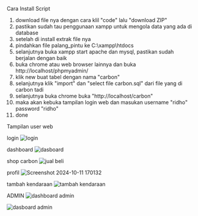 

  Cara Install Script 
1. download file nya dengan cara klil "code" lalu "download ZIP"
2. pastikan sudah tau penggunaan xampp untuk mengola data yang ada di database
3. setelah di install extrak file nya
4. pindahkan file palang_pintu ke C:\xampp\htdocs
5. selanjutnya buka xampp start apache dan mysql, pastikan sudah berjalan dengan baik
6. buka chrome atau web browser lainnya dan buka http://localhost/phpmyadmin/
7. klik new buat tabel dengan nama "carbon"
8. selanjutnya klik "import" dan "select file carbon.sql" dari file yang di carbon tadi
9. selanjutnya buka chrome buka "http://localhost/carbon"
10. maka akan kebuka tampilan login web dan masukan username "ridho" password "ridho"
11. done


Tampilan user web

login
![login](https://github.com/user-attachments/assets/da14ba98-cb7e-4b1e-8f6c-1e060405e0ee)

dashboard
![dasboard](https://github.com/user-attachments/assets/37316d89-8998-4be3-9c66-0d69748d61b8)

shop carbon
![jual beli](https://github.com/user-attachments/assets/b7ab1362-2243-406a-a35e-ea9bff2d2c5d)

profil
![Screenshot 2024-10-11 170132](https://github.com/user-attachments/assets/e796f969-7d55-40bf-980e-1652565b9200)

tambah kendaraan
![tambah kendaraan](https://github.com/user-attachments/assets/8c04fa96-8246-4a1c-a785-ac87e2587e90)


ADMIN
![dashboard admin](https://github.com/user-attachments/assets/efdab20e-a4eb-4401-a6b4-da051089d81d)

![dasboard admin](https://github.com/user-attachments/assets/6fd38396-5b80-46af-8b31-7e3391486cef)



